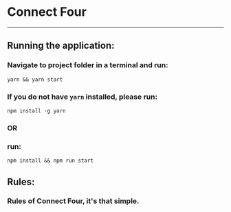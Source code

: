 # Connect Four
----

## Running the application:
### Navigate to project folder in a terminal and run:
```
yarn && yarn start
```

### If you do not have `yarn` installed, please run:
```
npm install -g yarn
```
### OR
### run:
```
npm install && npm run start
```

## Rules:
### Rules of Connect Four, it's that simple.
